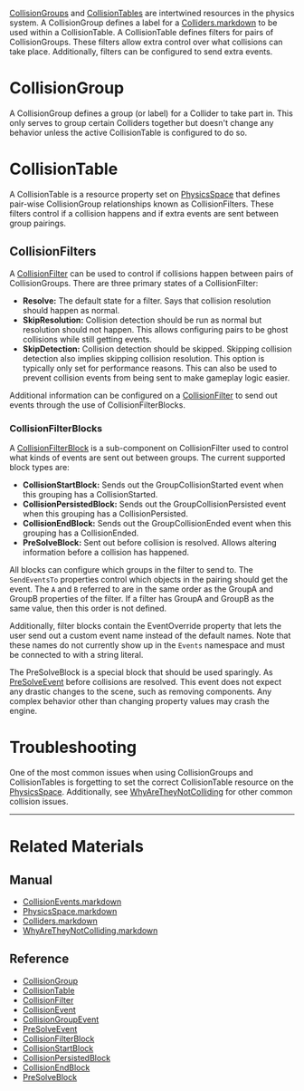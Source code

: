 [ CollisionGroups](https://github.com/ArendDanielek/ZeroDocsTest/blob/master/code_reference/class_reference/CollisionGroup.markdown) and [ CollisionTables](https://github.com/ArendDanielek/ZeroDocsTest/blob/master/code_reference/class_reference/CollisionTable.markdown) are intertwined resources in the physics system. A CollisionGroup defines a label for a [Colliders.markdown](https://github.com/ArendDanielek/ZeroDocsTest/blob/master/zero_editor_documentation/zeromanual/physics/collisionoverview/Colliders.markdown) to be used within a CollisionTable. A CollisionTable defines filters for pairs of CollisionGroups. These filters allow extra control over what collisions can take place. Additionally, filters can be configured to send extra events.

 #  CollisionGroup
A CollisionGroup defines a group (or label) for a Collider to take part in. This only serves to group certain Colliders together but doesn't change any behavior unless the active CollisionTable is configured to do so.

 #  CollisionTable
A CollisionTable is a resource property set on [PhysicsSpace](https://github.com/ArendDanielek/ZeroDocsTest/blob/master/zero_editor_documentation/zeromanual/physics/collisionoverview/PhysicsSpace.markdown) that defines pair-wise CollisionGroup relationships known as CollisionFilters. These filters control if a collision happens and if extra events are sent between group pairings.

 ##  CollisionFilters
A [CollisionFilter](https://github.com/ArendDanielek/ZeroDocsTest/blob/master/code_reference/class_reference/CollisionFilter.markdown) can be used to control if collisions happen between pairs of CollisionGroups. There are three primary states of a CollisionFilter:
 - **Resolve:** The default state for a filter. Says that collision resolution should happen as normal.
 - **SkipResolution:** Collision detection should be run as normal but resolution should not happen. This allows configuring pairs to be ghost collisions while still getting events.
 - **SkipDetection:** Collision detection should be skipped. Skipping collision detection also implies skipping collision resolution. This option is typically only set for performance reasons. This can also be used to prevent collision events from being sent to make gameplay logic easier.
 
Additional information can be configured on a [CollisionFilter](https://github.com/ArendDanielek/ZeroDocsTest/blob/master/code_reference/class_reference/CollisionFilter.markdown) to send out events through the use of CollisionFilterBlocks.

 ###  CollisionFilterBlocks
A [CollisionFilterBlock](https://github.com/ArendDanielek/ZeroDocsTest/blob/master/code_reference/class_reference/CollisionFilterBlock.markdown) is a sub-component on CollisionFilter used to control what kinds of events are sent out between groups. The current supported block types are:
 - **CollisionStartBlock:** Sends out the GroupCollisionStarted event when this grouping has a CollisionStarted.
 - **CollisionPersistedBlock:** Sends out the GroupCollisionPersisted event when this grouping has a CollisionPersisted.
 - **CollisionEndBlock:** Sends out the GroupCollisionEnded event when this grouping has a CollisionEnded.
 - **PreSolveBlock:** Sent out before collision is resolved. Allows altering information before a collision has happened.
 
All blocks can configure which groups in the filter to send to. The `SendEventsTo` properties control which objects in the pairing should get the event. The `A` and `B` referred to are in the same order as the GroupA  and GroupB  properties of the filter. If a filter has GroupA and GroupB as the same value, then this order is not defined.

Additionally, filter blocks contain the EventOverride  property that lets the user send out a custom event name instead of the default names. Note that these names do not currently show up in the `Events` namespace and must be connected to with a string literal.

The PreSolveBlock is a special block that should be used sparingly. As [PreSolveEvent](https://github.com/ArendDanielek/ZeroDocsTest/blob/master/code_reference/class_reference/PreSolveEvent.markdown) before collisions are resolved. This event does not expect any drastic changes to the scene, such as removing components. Any complex behavior other than changing property values may crash the engine.

 #  Troubleshooting
One of the most common issues when using CollisionGroups and CollisionTables is forgetting to set the correct CollisionTable resource on the [PhysicsSpace](https://github.com/ArendDanielek/ZeroDocsTest/blob/master/zero_editor_documentation/zeromanual/physics/collisionoverview/PhysicsSpace.markdown). Additionally, see [WhyAreTheyNotColliding](https://github.com/ArendDanielek/ZeroDocsTest/blob/master/zero_editor_documentation/zeromanual/physics/collisionoverview/physicstroubleshooting/whyaretheynotcolliding.markdown) for other common collision issues.

---
 #  Related Materials
 ##  Manual
- [CollisionEvents.markdown](https://github.com/ArendDanielek/ZeroDocsTest/blob/master/zero_editor_documentation/zeromanual/physics/collisionoverview/CollisionEvents.markdown)
- [PhysicsSpace.markdown](https://github.com/ArendDanielek/ZeroDocsTest/blob/master/zero_editor_documentation/zeromanual/physics/collisionoverview/PhysicsSpace.markdown)
- [Colliders.markdown](https://github.com/ArendDanielek/ZeroDocsTest/blob/master/zero_editor_documentation/zeromanual/physics/collisionoverview/Colliders.markdown)
- [WhyAreTheyNotColliding.markdown](https://github.com/ArendDanielek/ZeroDocsTest/blob/master/zero_editor_documentation/zeromanual/physics/collisionoverview/PhysicsTroubleshooting/WhyAreTheyNotColliding.markdown)

 ##  Reference
- [CollisionGroup](https://github.com/ArendDanielek/ZeroDocsTest/blob/master/code_reference/class_reference/CollisionGroup.markdown)
- [CollisionTable](https://github.com/ArendDanielek/ZeroDocsTest/blob/master/code_reference/class_reference/CollisionTable.markdown)
- [CollisionFilter](https://github.com/ArendDanielek/ZeroDocsTest/blob/master/code_reference/class_reference/CollisionFilter.markdown)
- [CollisionEvent](https://github.com/ArendDanielek/ZeroDocsTest/blob/master/code_reference/class_reference/CollisionEvent.markdown)
- [CollisionGroupEvent](https://github.com/ArendDanielek/ZeroDocsTest/blob/master/code_reference/class_reference/CollisionGroupEvent.markdown)
- [PreSolveEvent](https://github.com/ArendDanielek/ZeroDocsTest/blob/master/code_reference/class_reference/PreSolveEvent.markdown)
- [CollisionFilterBlock](https://github.com/ArendDanielek/ZeroDocsTest/blob/master/code_reference/class_reference/CollisionFilterBlock.markdown)
- [CollisionStartBlock](https://github.com/ArendDanielek/ZeroDocsTest/blob/master/code_reference/class_reference/CollisionStartBlock.markdown)
- [CollisionPersistedBlock](https://github.com/ArendDanielek/ZeroDocsTest/blob/master/code_reference/class_reference/CollisionPersistedBlock.markdown)
- [CollisionEndBlock](https://github.com/ArendDanielek/ZeroDocsTest/blob/master/code_reference/class_reference/CollisionEndBlock.markdown)
- [PreSolveBlock](https://github.com/ArendDanielek/ZeroDocsTest/blob/master/code_reference/class_reference/PreSolveBlock.markdown) 
  
  
  
  
  
  
  

 